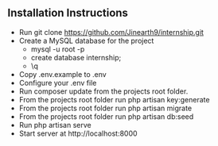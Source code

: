 ## Installation Instructions

- Run git clone https://github.com/Jinearth9/internship.git
- Create a MySQL database for the project
    - mysql -u root -p
    - create database internship;
    - \q
- Copy .env.example to .env
- Configure your .env file
- Run composer update from the projects root folder.
- From the projects root folder run php artisan key:generate
- From the projects root folder run php artisan migrate
- From the projects root folder run php artisan db:seed
- Run php artisan serve
- Start server at http://localhost:8000
